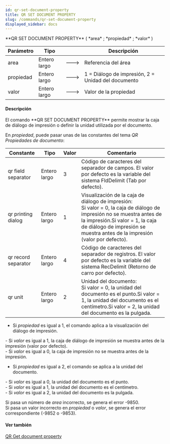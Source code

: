```yaml
---
id: qr-set-document-property
title: QR SET DOCUMENT PROPERTY
slug: /commands/qr-set-document-property
displayed_sidebar: docs
---
```


<!--REF #_command_.QR SET DOCUMENT PROPERTY.Syntax-->**QR SET DOCUMENT PROPERTY** ( *area* ; *propiedad* ; *valor* )<!-- END REF-->
<!--REF #_command_.QR SET DOCUMENT PROPERTY.Params-->
| Parámetro | Tipo |  | Descripción |
| --- | --- | --- | --- |
| area | Entero largo | &#x1F852; | Referencia del área |
| propiedad | Entero largo | &#x1F852; | 1 = Diálogo de impresión, 2 = Unidad del documento |
| valor | Entero largo | &#x1F852; | Valor de la propiedad |

<!-- END REF-->

#### Descripción 

<!--REF #_command_.QR SET DOCUMENT PROPERTY.Summary-->El comando **QR SET DOCUMENT PROPERTY**  permite mostrar la caja de diálogo de impresión o definir la unidad utilizada por el documento.<!-- END REF-->

En *propiedad*, puede pasar unas de las constantes del tema *QR Propiedades de documento*: 

| Constante           | Tipo         | Valor | Comentario                                                                                                                                                                                                                                          |
| ------------------- | ------------ | ----- | --------------------------------------------------------------------------------------------------------------------------------------------------------------------------------------------------------------------------------------------------- |
| qr field separator  | Entero largo | 3     | Código de caracteres del separador de campos. El valor por defecto es la variable del sistema FldDelimit (Tab por defecto).                                                                                                                         |
| qr printing dialog  | Entero largo | 1     | Visualización de la caja de diálogo de impresión:<br/>Si valor = 0, la caja de diálogo de impresión no se muestra antes de la impresión.Si valor = 1, la caja de diálogo de impresión se muestra antes de la impresión (valor por defecto). |
| qr record separator | Entero largo | 4     | Código de caracteres del separador de registros. El valor por defecto es la variable del sistema RecDelimit (Retorno de carro por defecto).                                                                                                         |
| qr unit             | Entero largo | 2     | Unidad del documento: <br/>Si valor = 0, la unidad del documento es el punto.Si valor = 1, la unidad del documento es el centímetro.Si valor = 2, la unidad del documento es la pulgada.                                                    |

* Si *propiedad* es igual a 1, el comando aplica a la visualización del diálogo de impresión.

 \- Si *valor* es igual a 1, la caja de diálogo de impresión se muestra antes de la impresión (valor por defecto).  
 \- Si *valor* es igual a 0, la caja de impresión no se muestra antes de la impresión.

* Si *propiedad* es igual a 2, el comando se aplica a la unidad del documento.  
    
\- Si *valor* es igual a 0, la unidad del documento es el punto.  
\- Si *valor* es igual a 1, la unidad del documento es el centímetro.  
\- Si *valor* es igual a 2, la unidad del documento es la pulgada.

Si pasa un número de *area* incorrecto, se genera el error -9850.  
Si pasa un valor incorrecto en *propiedad* o *valor*, se genera el error correspondiente (-9852 o -9853).

#### Ver también 

[QR Get document property](qr-get-document-property.md)  